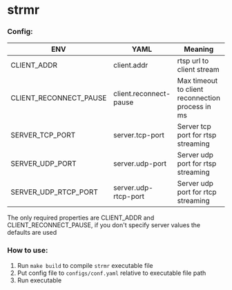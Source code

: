 # strmr

### Config:

| ENV                    | YAML                   | Meaning                                          | Example                         |
|------------------------|------------------------|--------------------------------------------------|---------------------------------|
| CLIENT_ADDR            | client.addr            | rtsp url to client stream                        | "rtsp://192.168.1.66:8554/live" |
| CLIENT_RECONNECT_PAUSE | client.reconnect-pause | Max timeout to client reconnection process in ms | 20000                           |
| SERVER_TCP_PORT        | server.tcp-port        | Server tcp port for rtsp streaming               | [DEFAULT] 8554                  |
| SERVER_UDP_PORT        | server.udp-port        | Server udp port for rtsp streaming               | [DEFAULT] 8000                  |
| SERVER_UDP_RTCP_PORT   | server.udp-rtcp-port   |  Server udp port for rtcp streaming              | [DEFAULT] 8001                  |

The only required properties are CLIENT_ADDR and CLIENT_RECONNECT_PAUSE, if you don't specify server values the defaults are used

### How to use:

1. Run `make build` to compile `strmr` executable file
2. Put config file to `configs/conf.yaml` relative to executable file path
3. Run executable
